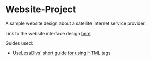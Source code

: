 # Website-Project

A sample website design about a satellite internet service provider.

Link to the website interface design [here](https://www.figma.com/file/Lm6YbppFONmRDFij4g601k/FInals-Website-Design?type=design&node-id=0%3A1&mode=design&t=zvJmjG242UlFrilN-1)

Guides used:

* [UseLessDivs' short guide for using HTML tags](https://uselessdivs.com/blog/a-short-guide-to-help-you-pick-the-correct-html-tag)